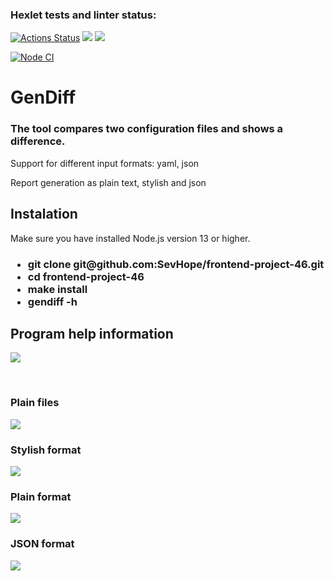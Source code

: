 ### Hexlet tests and linter status:
[![Actions Status](https://github.com/SevHope/frontend-project-46/workflows/hexlet-check/badge.svg)](https://github.com/SevHope/frontend-project-46/actions)
<a href="https://codeclimate.com/github/SevHope/frontend-project-46/maintainability"><img src="https://api.codeclimate.com/v1/badges/f250394cb0a72cee3a55/maintainability" /></a>
<a href="https://codeclimate.com/github/SevHope/frontend-project-46/test_coverage"><img src="https://api.codeclimate.com/v1/badges/f250394cb0a72cee3a55/test_coverage" /></a>

[![Node CI](https://github.com/SevHope/frontend-project-46/actions/workflows/main.yml/badge.svg)](https://github.com/SevHope/frontend-project-46/actions/workflows/main.yml/badge.svg)

<h1>GenDiff</h1>
<h3>The tool compares two configuration files and shows a difference.</h3>
<p>Support for different input formats: yaml, json</p>
<p>Report generation as plain text, stylish and json</p>
<h2>Instalation</h2>
<p>Make sure you have installed Node.js version 13 or higher.</p>
<h3><ul>
<li>git clone git@github.com:SevHope/frontend-project-46.git</li>
<li>cd frontend-project-46</li>
<li>make install</li>
<li>gendiff -h</li>
</ul>
</h3>
<h2>Program help information</h2>
<p><a href="https://asciinema.org/a/585459" target="_blank"><img src="https://asciinema.org/a/585459.svg" /></a></p>
<br>
<h3>Plain files</h3>
<p><a href="https://asciinema.org/a/590422" target="_blank"><img src="https://asciinema.org/a/590422.svg" /></a></p>
<h3>Stylish format</h3>
<p><a href="https://asciinema.org/a/591734" target="_blank"><img src="https://asciinema.org/a/591734.svg" /></a></p>
<h3>Plain format</h3>
<p><a href="https://asciinema.org/a/597774" target="_blank"><img src="https://asciinema.org/a/597774.svg" /></a></p>
<h3>JSON format</h3>
<p><a href="https://asciinema.org/a/598060" target="_blank"><img src="https://asciinema.org/a/598060.svg" /></a></p>
